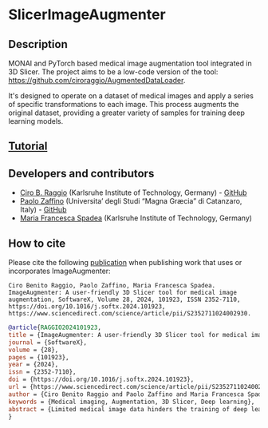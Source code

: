 # SlicerImageAugmenter

## Description
MONAI and PyTorch based medical image augmentation tool integrated in 3D Slicer.
The project aims to be a low-code version of the tool: <https://github.com/ciroraggio/AugmentedDataLoader>.

It's designed to operate on a dataset of medical images and apply a series of specific transformations to each image. This process augments the original dataset, providing a greater variety of samples for training deep learning models.

## [Tutorial](https://ciroraggio.github.io/SlicerImageAugmenter/tutorial)

## Developers and contributors
* [Ciro B. Raggio](https://www.ibt.kit.edu/english/Raggio_C.php) (Karlsruhe Institute of Technology, Germany) - [GitHub](<https://github.com/ciroraggio>)
* [Paolo Zaffino](http://dmsc.unicz.it/personale/docente/paolozaffino) (Universita’ degli Studi “Magna Græcia” di Catanzaro, Italy) - [GitHub](<https://github.com/pzaffino>)
* [Maria Francesca Spadea](https://www.ibt.kit.edu/english/Spadea_Francesca.php) (Karlsruhe Institute of Technology, Germany)

## How to cite
Please cite the following [publication](https://www.sciencedirect.com/science/article/pii/S2352711024002930) when publishing work that uses or incorporates ImageAugmenter:

```
Ciro Benito Raggio, Paolo Zaffino, Maria Francesca Spadea. ImageAugmenter: A user-friendly 3D Slicer tool for medical image augmentation, SoftwareX, Volume 28, 2024, 101923, ISSN 2352-7110, https://doi.org/10.1016/j.softx.2024.101923, https://www.sciencedirect.com/science/article/pii/S2352711024002930.
```

```bibtex
@article{RAGGIO2024101923,
title = {ImageAugmenter: A user-friendly 3D Slicer tool for medical image augmentation},
journal = {SoftwareX},
volume = {28},
pages = {101923},
year = {2024},
issn = {2352-7110},
doi = {https://doi.org/10.1016/j.softx.2024.101923},
url = {https://www.sciencedirect.com/science/article/pii/S2352711024002930},
author = {Ciro Benito Raggio and Paolo Zaffino and Maria Francesca Spadea},
keywords = {Medical imaging, Augmentation, 3D Slicer, Deep learning},
abstract = {Limited medical image data hinders the training of deep learning (DL) models in the biomedical field. Image augmentation can reduce the data-scarcity problem by generating variations of existing images. However, currently implemented methods require coding, excluding non-programmer users from this opportunity. We therefore present ImageAugmenter, an easy-to-use and open-source module for 3D Slicer imaging computing platform. It offers a simple and intuitive interface for applying over 20 simultaneous MONAI Transforms (spatial, intensity, etc.) to medical image datasets, all without programming. ImageAugmenter makes accessible medical image augmentation, enabling a wider range of users to improve the performance of DL models in medical image analysis by increasing the number of samples available for training.}
}
```